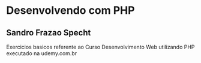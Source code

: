 # Desenvolvendo com PHP

## Sandro Frazao Specht

Exercicios basicos referente ao Curso Desenvolvimento Web utilizando PHP executado na udemy.com.br 


